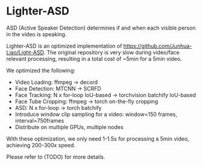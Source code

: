 # Lighter-ASD

ASD (Active Speaker Detection) determines if and when each visible person in the video is speaking.

Lighter-ASD is an optimized implementation of https://github.com/Junhua-Liao/Light-ASD. The original repository is very slow during video/face relevant processing, resulting in a total cost of ~5min for a 5min video. 

We optimized the following:
- Video Loading: ffmpeg -> decord
- Face Detection: MTCNN -> SCRFD
- Face Tracking: N x for-loop IoU-based -> torchvision batchify IoU-based
- Face Tube Cropping: ffmpeg -> torch on-the-fly cropping
- ASD: N x for-loop -> torch batchify
- Introduce window clip sampling for a video: window=150 frames, interval=750frames
- Distribute on multiple GPUs, multiple nodes

With these optimization, we only need 1-1.5s for processing a 5min video, achieving 200-300x speed.

Please refer to (TODO) for more details.
